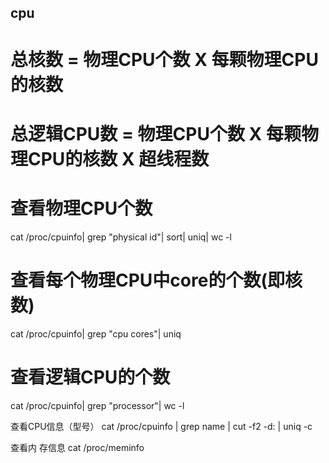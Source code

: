 ## cpu

# 总核数 = 物理CPU个数 X 每颗物理CPU的核数

# 总逻辑CPU数 = 物理CPU个数 X 每颗物理CPU的核数 X 超线程数
 
# 查看物理CPU个数
cat /proc/cpuinfo| grep "physical id"| sort| uniq| wc -l
 
# 查看每个物理CPU中core的个数(即核数)
cat /proc/cpuinfo| grep "cpu cores"| uniq
 
# 查看逻辑CPU的个数
cat /proc/cpuinfo| grep "processor"| wc -l
 
查看CPU信息（型号）
cat /proc/cpuinfo | grep name | cut -f2 -d: | uniq -c
 
查看内 存信息
cat /proc/meminfo